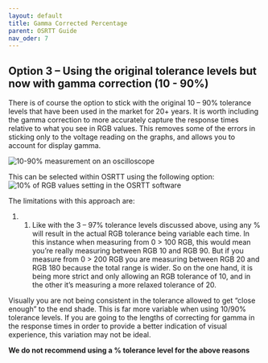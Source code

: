 ```yaml
---
layout: default
title: Gamma Corrected Percentage
parent: OSRTT Guide
nav_oder: 7
---
```


## Option 3 – Using the original tolerance levels but now with gamma correction (10 - 90%)


There is of course the option to stick with the original 10 – 90% tolerance levels that have been used in the market for 20+ years. It is worth including the gamma correction to more accurately capture the response times relative to what you see in RGB values. This removes some of the errors in sticking only to the voltage reading on the graphs, and allows you to account for display gamma. 
 
![10-90% measurement on an oscilloscope](/assets/images/osrtt-guide-images/img8.png)

This can be selected within OSRTT using the following option:
![10% of RGB values setting in the OSRTT software](/assets/images/osrtt-guide-images/img9.png)
 
The limitations with this approach are:

1.	1)	Like with the 3 – 97% tolerance levels discussed above, using any % will result in the actual RGB tolerance being variable each time. In this instance when measuring from 0 > 100 RGB, this would mean you’re really measuring between RGB 10 and RGB 90. But if you measure from 0 > 200 RGB you are measuring between RGB 20 and RGB 180 because the total range is wider. So on the one hand, it is being more strict and only allowing an RGB tolerance of 10, and in the other it’s measuring a more relaxed tolerance of 20.

Visually you are not being consistent in the tolerance allowed to get “close enough” to the end shade. This is far more variable when using 10/90% tolerance levels. If you are going to the lengths of correcting for gamma in the response times in order to provide a better indication of visual experience, this variation may not be ideal.

**We do not recommend using a % tolerance level for the above reasons**

